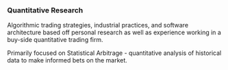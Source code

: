 ### Quantitative Research

Algorithmic trading strategies, industrial practices, and
software architecture based off personal research
as well as experience working in a buy-side
quantitative trading firm.

Primarily focused on Statistical Arbitrage - 
quantitative analysis of historical data to make
informed bets on the market.
